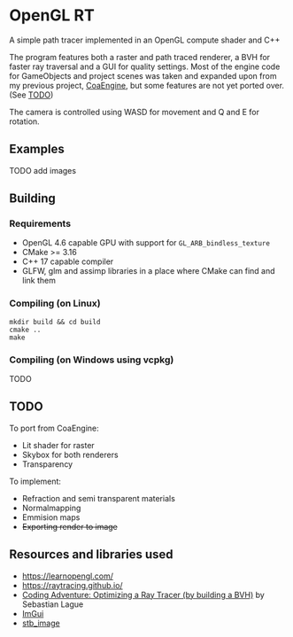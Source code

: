 # OpenGL RT

A simple path tracer implemented in an OpenGL compute shader and C++


The program features both a raster and path traced renderer, a BVH for faster ray traversal and a GUI for quality settings.
Most of the engine code for GameObjects and project scenes was taken and expanded upon from my previous project, [CoaEngine](https://github.com/Aleksandar204/CoaEngine), but some features are not yet ported over. (See [TODO](#todo))

The camera is controlled using WASD for movement and Q and E for rotation.

## Examples

TODO add images

## Building
### Requirements
 - OpenGL 4.6 capable GPU with support for `GL_ARB_bindless_texture`
 - CMake >= 3.16
 - C++ 17 capable compiler
 - GLFW, glm and assimp libraries in a place where CMake can find and link them
### Compiling (on Linux)
```
mkdir build && cd build
cmake ..
make
```

### Compiling (on Windows using vcpkg)
TODO

## TODO
To port from CoaEngine:
 - Lit shader for raster
 - Skybox for both renderers
 - Transparency

To implement:
 - Refraction and semi transparent materials
 - Normalmapping
 - Emmision maps
 - ~~Exporting render to image~~

## Resources and libraries used
- https://learnopengl.com/
- https://raytracing.github.io/
- [Coding Adventure: Optimizing a Ray Tracer (by building a BVH)](https://youtu.be/C1H4zIiCOaI?si=MY3VeW-_knGB7K3Q) by Sebastian Lague
- [ImGui](https://github.com/ocornut/imgui)
- [stb_image](https://github.com/nothings/stb)
